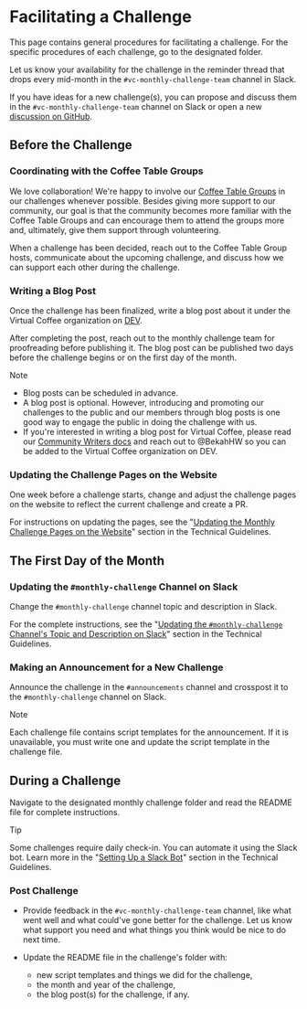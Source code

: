 # Facilitating a Challenge

This page contains general procedures for facilitating a challenge. For the specific procedures of each challenge, go to the designated folder.

Let us know your availability for the challenge in the reminder thread that drops every mid-month in the `#vc-monthly-challenge-team` channel in Slack.

If you have ideas for a new challenge(s), you can propose and discuss them in the `#vc-monthly-challenge-team` channel on Slack or open a new [discussion on GitHub](https://github.com/Virtual-Coffee/VC-Community-Docs/discussions).

## Before the Challenge

### Coordinating with the Coffee Table Groups

We love collaboration! We're happy to involve our [Coffee Table Groups](https://virtualcoffee.io/resources/virtual-coffee-handbook/guides-to-virtual-coffee/coffee-table-groups) in our challenges whenever possible. Besides giving more support to our community, our goal is that the community becomes more familiar with the Coffee Table Groups and can encourage them to attend the groups more and, ultimately, give them support through volunteering.

When a challenge has been decided, reach out to the Coffee Table Group hosts, communicate about the upcoming challenge, and discuss how we can support each other during the challenge.

### Writing a Blog Post

Once the challenge has been finalized, write a blog post about it under the Virtual Coffee organization on [DEV](https://dev.to/virtualcoffee).

After completing the post, reach out to the monthly challenge team for proofreading before publishing it. The blog post can be published two days before the challenge begins or on the first day of the month.

> [!NOTE]
>
> - Blog posts can be scheduled in advance.
> - A blog post is optional. However, introducing and promoting our challenges to the public and our members through blog posts is one good way to engage the public in doing the challenge with us.
> - If you're interested in writing a blog post for Virtual Coffee, please read our [Community Writers docs](/community-writers/README.md) and reach out to @BekahHW so you can be added to the Virtual Coffee organization on DEV.

### Updating the Challenge Pages on the Website

One week before a challenge starts, change and adjust the challenge pages on the website to reflect the current challenge and create a PR.

For instructions on updating the pages, see the "[Updating the Monthly Challenge Pages on the Website](./technical-guidelines.md/#updating-the-monthly-challenge-pages-on-the-website)" section in the Technical Guidelines.

## The First Day of the Month

### Updating the `#monthly-challenge` Channel on Slack

Change the `#monthly-challenge` channel topic and description in Slack.

For the complete instructions, see the "[Updating the `#monthly-challenge` Channel's Topic and Description on Slack](./technical-guidelines.md/#updating-the-monthly-challenge-channels-topic-and-description-on-slack)" section in the Technical Guidelines.

### Making an Announcement for a New Challenge

Announce the challenge in the `#announcements` channel and crosspost it to the `#monthly-challenge` channel on Slack.

> [!NOTE]
> Each challenge file contains script templates for the announcement. If it is unavailable, you must write one and update the script template in the challenge file.

## During a Challenge

Navigate to the designated monthly challenge folder and read the README file for complete instructions.

> [!TIP]
> Some challenges require daily check-in. You can automate it using the Slack bot. Learn more in the "[Setting Up a Slack Bot](./technical-guidelines.md/#setting-up-a-slack-bot)" section in the Technical Guidelines.

### Post Challenge

- Provide feedback in the `#vc-monthly-challenge-team` channel, like what went well and what could've gone better for the challenge. Let us know what support you need and what things you think would be nice to do next time.
- Update the README file in the challenge's folder with:

  - new script templates and things we did for the challenge,
  - the month and year of the challenge,
  - the blog post(s) for the challenge, if any.
